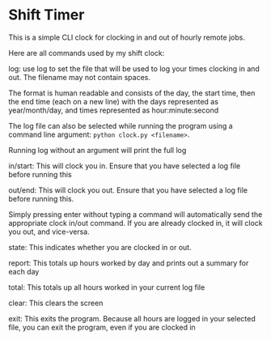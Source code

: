 # Shift Timer

This is a simple CLI clock for clocking in and out of hourly remote jobs. 


Here are all commands used by my shift clock:

log: use log <filename> to set the file that will be used to log your times clocking in and out. The filename may not contain spaces.

The format is human readable and consists of the day, the start time, then the end time (each on a new line) with the days represented as year/month/day, and times represented as hour:minute:second

The log file can also be selected while running the program using a command line argument:  `python clock.py <filename>`.

Running log without an argument will print the full log


in/start: This will clock you in. Ensure that you have selected a log file before running this

out/end: This will clock you out. Ensure that you have selected a log file before running this.

Simply pressing enter without typing a command will automatically send the appropriate clock in/out command. If you are already clocked in, it will clock you out, and vice-versa.


state: This indicates whether you are clocked in or out.

report: This totals up hours worked by day and prints out a summary for each day

total: This totals up all hours worked in your current log file


clear: This clears the screen


exit: This exits the program. Because all hours are logged in your selected file, you can exit the program, even if you are clocked in